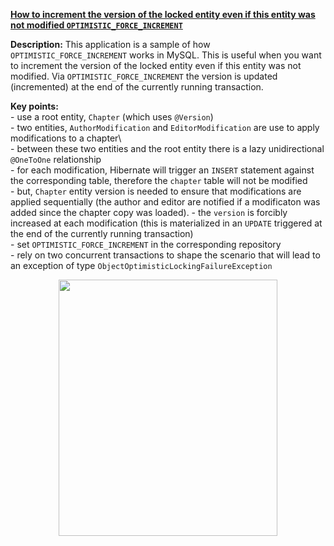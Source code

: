 **[How to increment the version of the locked entity even if this entity was not modified `OPTIMISTIC_FORCE_INCREMENT`](https://github.com/AnghelLeonard/Hibernate-SpringBoot/tree/master/HibernateSpringBootOptimisticForceIncrement)**

**Description:** This application is a sample of how `OPTIMISTIC_FORCE_INCREMENT` works in MySQL. This is useful when you want to increment the version of the locked entity even if this entity was not modified. Via `OPTIMISTIC_FORCE_INCREMENT` the version is updated (incremented) at the end of the currently running transaction.

**Key points:**\
     - use a root entity, `Chapter` (which uses `@Version`)\
     - two entities, `AuthorModification` and `EditorModification` are use to apply modifications to a chapter\    
     - between these two entities and the root entity there is a lazy unidirectional `@OneToOne` relationship\
     - for each modification, Hibernate will trigger an `INSERT` statement against the corresponding table, therefore the `chapter` table will not be modified\
     - but, `Chapter` entity version is needed to ensure that modifications are applied sequentially (the author and editor are notified if a modificaton was added since the chapter copy was loaded).
     - the `version` is forcibly increased at each modification (this is materialized in an `UPDATE` triggered at the end of the currently running transaction)\
     - set `OPTIMISTIC_FORCE_INCREMENT` in the corresponding repository\
     - rely on two concurrent transactions to shape the scenario that will lead to an exception of type `ObjectOptimisticLockingFailureException`
     
<a href="https://leanpub.com/java-persistence-performance-illustrated-guide"><p align="center"><img src="https://github.com/AnghelLeonard/Hibernate-SpringBoot/blob/master/Java%20Persistence%20Performance%20Illustrated%20Guide.jpg" height="410" width="350"/></p></a>
